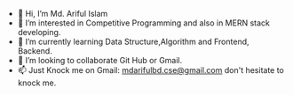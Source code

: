 - 👋 Hi, I’m Md. Ariful Islam
- 👀 I’m interested in Competitive Programming and also in MERN stack developing.
- 🌱 I’m currently learning Data Structure,Algorithm and Frontend, Backend.
- 💞️ I’m looking to collaborate Git Hub or Gmail.
- 📫 Just Knock me on Gmail: mdarifulbd.cse@gmail.com don't hesitate to knock me.

